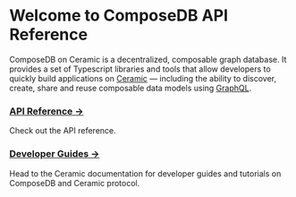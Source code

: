 # Welcome to ComposeDB API Reference

<head>
  <meta name="robots" content="noindex" />
  <meta name="googlebot" content="noindex" />
</head>

ComposeDB on Ceramic is a decentralized, composable graph database. It provides a set of Typescript libraries and tools that allow developers to quickly build applications on [Ceramic](https://ceramic.network/) — including the ability to discover, create, share and reuse composable data models using [GraphQL](https://graphql.org/).


### [API Reference →](./api/modules/client) 
Check out the API reference.

### [Developer Guides →](https://developers.ceramic.network) 
Head to the Ceramic documentation for developer guides and tutorials on ComposeDB and Ceramic protocol.
